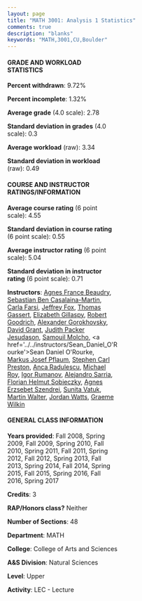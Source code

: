 ```yaml
---
layout: page
title: "MATH 3001: Analysis 1 Statistics"
comments: true
description: "blanks"
keywords: "MATH,3001,CU,Boulder"
---
```

<head>
<script src="https://ajax.googleapis.com/ajax/libs/jquery/2.1.3/jquery.min.js"></script>
<script src="https://dl.dropboxusercontent.com/s/pc42nxpaw1ea4o9/highcharts.js?dl=0"></script>
<!-- <script src="../assets/js/highcharts.js"></script> -->
<style type="text/css">@font-face {
	font-family: "Bebas Neue";
	src: url(https://www.filehosting.org/file/details/544349/BebasNeue Regular.otf) format("opentype");
	}
	h1.Bebas { 
		font-family: "Bebas Neue", Verdana, Tahoma;
	}
</style>
</head>
<body>
	<div id="container" style="float: right; width: 45%; height: 88%; margin-left: 2.5%; margin-right: 2.5%;"></div>
	<script language="JavaScript">
		$(document).ready(function() {
		var chart = {type: 'column'};
		var title = {text: 'Grade Distribution'};
		var xAxis = {categories: ['A','B','C','D','F'],crosshair: true};
		var yAxis = {min: 0,title: {text: 'Percentage'}};
		var tooltip = {headerFormat: '<center><b><span style="font-size:20px">{point.key}</span></b></center>',
		               pointFormat: '<td style="padding:0"><b>{point.y:.1f}%</b></td>',
		               footerFormat: '</table>',shared: true,useHTML: true};
		var plotOptions = {column: {pointPadding: 0.0,borderWidth: 0}};  
		var credits = {enabled: false};var series= [{name: 'Percent',data: [32.98,33.45,21.31,5.02,7.24,]}];
		var json = {};
		json.chart = chart;
		json.title = title;
		json.tooltip = tooltip;
		json.xAxis = xAxis;
		json.yAxis = yAxis;  
		json.series = series;
		json.plotOptions = plotOptions;  
		json.credits = credits;
		$('#container').highcharts(json);
	});
	</script>
</body>
			   
#### GRADE AND WORKLOAD STATISTICS

**Percent withdrawn**: 9.72%

**Percent incomplete**: 1.32%

**Average grade** (4.0 scale): 2.78

**Standard deviation in grades** (4.0 scale): 0.3

**Average workload** (raw): 3.34

**Standard deviation in workload** (raw): 0.49

#### COURSE AND INSTRUCTOR RATINGS/INFORMATION

**Average course rating** (6 point scale): 4.55

**Standard deviation in course rating** (6 point scale): 0.55

**Average instructor rating** (6 point scale): 5.04

**Standard deviation in instructor rating** (6 point scale): 0.71

**Instructors**: <a href='../../instructors/Agnes_France_Beaudry'>Agnes France Beaudry</a>, <a href='../../instructors/Sebastian_Ben_Casalaina-Martin'>Sebastian Ben Casalaina-Martin</a>, <a href='../../instructors/Carla_Farsi'>Carla Farsi</a>, <a href='../../instructors/Jeffrey_Fox'>Jeffrey Fox</a>, <a href='../../instructors/Thomas_Gassert'>Thomas Gassert</a>, <a href='../../instructors/Elizabeth_Gillaspy'>Elizabeth Gillaspy</a>, <a href='../../instructors/Robert_Goodrich'>Robert Goodrich</a>, <a href='../../instructors/Alexander_Gorokhovsky'>Alexander Gorokhovsky</a>, <a href='../../instructors/David_Grant'>David Grant</a>, <a href='../../instructors/Judith_Packer_Jesudason'>Judith Packer Jesudason</a>, <a href='../../instructors/Samouil_Molcho'>Samouil Molcho</a>, <a href='../../instructors/Sean_Daniel_O'Rourke'>Sean Daniel O'Rourke</a>, <a href='../../instructors/Markus_Josef_Pflaum'>Markus Josef Pflaum</a>, <a href='../../instructors/Stephen_Carl_Preston'>Stephen Carl Preston</a>, <a href='../../instructors/Anca_Radulescu'>Anca Radulescu</a>, <a href='../../instructors/Michael_Roy'>Michael Roy</a>, <a href='../../instructors/Igor_Rumanov'>Igor Rumanov</a>, <a href='../../instructors/Alejandro_Sarria'>Alejandro Sarria</a>, <a href='../../instructors/Florian_Helmut_Sobieczky'>Florian Helmut Sobieczky</a>, <a href='../../instructors/Agnes_Erzsebet_Szendrei'>Agnes Erzsebet Szendrei</a>, <a href='../../instructors/Sunita_Vatuk'>Sunita Vatuk</a>, <a href='../../instructors/Martin_Walter'>Martin Walter</a>, <a href='../../instructors/Jordan_Watts'>Jordan Watts</a>, <a href='../../instructors/Graeme_Wilkin'>Graeme Wilkin</a>

#### GENERAL CLASS INFORMATION

**Years provided**: Fall 2008, Spring 2009, Fall 2009, Spring 2010, Fall 2010, Spring 2011, Fall 2011, Spring 2012, Fall 2012, Spring 2013, Fall 2013, Spring 2014, Fall 2014, Spring 2015, Fall 2015, Spring 2016, Fall 2016, Spring 2017

**Credits**: 3

**RAP/Honors class?** Neither

**Number of Sections**: 48

**Department**: MATH

**College**: College of Arts and Sciences

**A&S Division**: Natural Sciences

**Level**: Upper

**Activity**: LEC - Lecture
